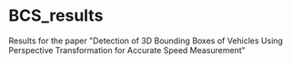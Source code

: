 # BCS_results
Results for the paper "Detection of 3D Bounding Boxes of Vehicles Using Perspective Transformation for Accurate Speed Measurement"
